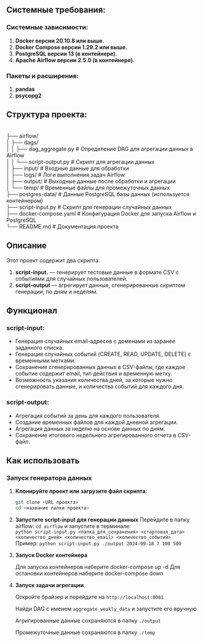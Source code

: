 ## Системные требования:

### Системные зависимости:

1. **Docker версии 20.10.8 или выше.**
2. **Docker Compose версии 1.29.2 или выше.**
3. **PostgreSQL версии 13 (в контейнере).**
4. **Apache Airflow версии 2.5.0 (в контейнере).**

### Пакеты и расширения:

1. **pandas**
2. **psycopg2**

## Структура проекта:

<br>├── airflow/
<br>│   ├── dags/
<br>│   │   ├── dag_aggregate.py     # Определение DAG для агрегации данных в Airflow
<br>│   │   └── script-output.py     # Скрипт для агрегации данных
<br>│   ├── input/                  # Входные данные для обработки
<br>│   ├── logs/                   # Логи выполнения задач Airflow
<br>│   ├── output/                  # Выходные данные после обработки и агрегации
<br>│   └── temp/                    # Временные файлы для промежуточных данных
<br>├── postgres-data/               # Данные PostgreSQL базы данных (используется контейнером)
<br>├── script-input.py              # Скрипт для генерации случайных данных
<br>├── docker-compose.yaml          # Конфигурация Docker для запуска Airflow и PostgreSQL
<br>└── README.md                    # Документация проекта

## Описание

Этот проект содержит два скрипта:

1. **script-input.** — генерирует тестовые данные в формате CSV с событиями для случайных пользователей.
2. **script-output** — агрегирует данные, сгенерированные скриптом генерации, по дням и неделям.

## Функционал

### script-input:
- Генерация случайных email-адресов с доменами из заранее заданного списка.
- Генерация случайных событий (CREATE, READ, UPDATE, DELETE) с временными метками.
- Сохранение сгенерированных данных в CSV-файлы, где каждое событие содержит email, тип действия и временную метку.
- Возможность указания количества дней, за которые нужно сгенерировать данные, и количества событий для каждого дня.

### script-output:
- Агрегация событий за день для каждого пользователя.
- Создание временных файлов для каждой дневной агрегации.
- Агрегация данных за неделю на основе данных по дням.
- Сохранение итогового недельного агрегированного отчета в CSV-файл.

## Как использовать

### Запуск генератора данных

1. **Клонируйте проект или загрузите файл скрипта:**

    ```bash
    git clone <URL проекта>
    cd <название папки проекта>

2. **Запустите script-input для генерации данных**
    Перейдите в папку airflow: ```cd airflow``` и запустите в терминале: <br>
    ```python script-input.py <папка_для_сохранения> <стартовая_дата> <количество_дней> <количество_email> <количество_событий>```
    <br> Пример:
    ```python script-input.py ./output 2024-09-18 7 100 500```

3. **Запуск Docker контейнера**

    Для запуска контейнеров наберите docker-compose up -d
    Для остановки контейнеров наберите docker-compose down

4. **Запуск задачи агрегации**

    Откройте брайзер и перейдите на ```http://localhost:8081```

    Найди DAG с именем ```aggregate_weakly_data``` и запустите его вручную

    Агригированные данные сохраняются в папку ```./output```

    Промежуточные данные сохраняются в папку ```./temp```
